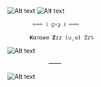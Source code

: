 ![Alt text](https://i.imghippo.com/files/WjB9027dbE.png)
![Alt text](https://i.imghippo.com/files/fAQO9414NmM.png)

            ⏔⏔⏔ ꒰ ᧔ෆ᧓ ꒱ ⏔⏔⏔
       
           𝐊α𐓣αᑯ𝖾 𝐙zz (u˳u) Zz𐰁
 ![Alt text](https://i.imghippo.com/files/kpmN4037LzU.png)

                 ────

![Alt text](https://i.imghippo.com/files/SlDp9730FZw.png)
